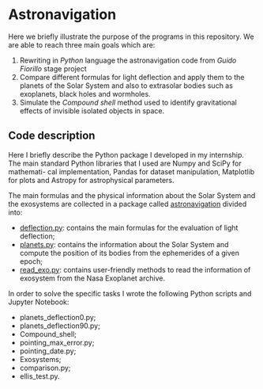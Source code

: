 # Astronavigation

Here we briefly illustrate the purpose of the programs in this repository. We are able to reach three main goals which are:
1. Rewriting in *Python* language the astronavigation code from *Guido Fiorillo* stage project
2. Compare different formulas for light deflection and apply them to the planets of the Solar System and also to extrasolar bodies such as exoplanets, black holes and wormholes.
3. Simulate the *Compound shell* method used to identify gravitational effects of invisible isolated objects in space.

## Code description
Here I briefly describe the Python package I developed in my internship. The
main standard Python libraries that I used are Numpy and SciPy for mathemati-
cal implementation, Pandas for dataset manipulation, Matplotlib for plots and
Astropy for astrophysical parameters.

The main formulas and the physical information about the Solar System and
the exosystems are collected in a package called [astronavigation](astronavigation) divided into:
* [deflection.py](astronavigation/deflection.py): contains the main formulas for the evaluation of light
deflection;
* [planets.py](astronavigation/planets.py): contains the information about the Solar System and compute
the position of its bodies from the ephemerides of a given epoch;
* [read_exo.py](astronavigation/read_exo.py): contains user-friendly methods to read the information of
exosystem from the Nasa Exoplanet archive.

In order to solve the specific tasks I wrote the following Python scripts and
Jupyter Notebook:
* planets_deflection0.py;
* planets_deflection90.py;
* Compound_shell;
* pointing_max_error.py;
* pointing_date.py;
* Exosystems;
* comparison.py;
* ellis_test.py.
